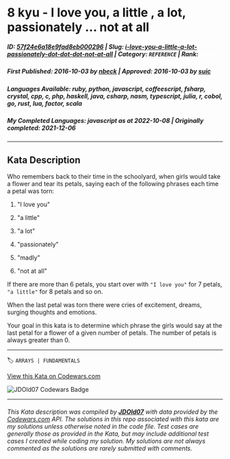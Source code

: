# 8 kyu - I love you,  a little ,  a lot,  passionately ... not at all

##### **ID**: [57f24e6a18e9fad8eb000296](https://www.codewars.com/kata/57f24e6a18e9fad8eb000296) | **Slug**: [i-love-you-a-little-a-lot-passionately-dot-dot-dot-not-at-all](https://www.codewars.com/kata/57f24e6a18e9fad8eb000296) | **Category**: `REFERENCE` | **Rank**: <span style="color:white">8 kyu</span>

##### **First Published**: 2016-10-03 ***by*** [nbeck](https://www.codewars.com/users/nbeck) | **Approved**: 2016-10-03 ***by*** [suic](https://www.codewars.com/users/suic)

##### **Languages Available**: ruby, python, javascript, coffeescript, fsharp, crystal, cpp, c, php, haskell, java, csharp, nasm, typescript, julia, r, cobol, go, rust, lua, factor, scala

##### **My Completed Languages**: javascript ***as at*** 2022-10-08 | **Originally completed**: 2021-12-06

---

## Kata Description


Who remembers back to their time in the schoolyard, when girls would take a flower and tear its petals, saying each of the following phrases each time a petal was torn:



1. "I love you"

2. "a little"

3. "a lot"

4. "passionately"

5. "madly"

6. "not at all"



If there are more than 6 petals, you start over with `"I love you"` for 7 petals, `"a little"` for 8 petals and so on.



When the last petal was torn there were cries of excitement, dreams, surging thoughts and emotions.



Your goal in this kata is to determine which phrase the girls would say at the last petal for a flower of a given number of petals. The number of petals is always greater than 0.

---


🏷 `ARRAYS | FUNDAMENTALS`


[View this Kata on Codewars.com](https://www.codewars.com/kata/57f24e6a18e9fad8eb000296)

![](https://www.codewars.com/users/jdold07/badges/large "JDOld07 Codewars Badge")

---

###### *This Kata description was compiled by [**JDOld07**](https://tpstech.dev) with data provided by the [Codewars.com](https://www.codewars.com) API.  The solutions in this repo associated with this kata are my solutions unless otherwise noted in the code file.  Test cases are generally those as provided in the Kata, but may include additional test cases I created while coding my solution.  My solutions are not always commented as the solutions are rarely submitted with comments.*
